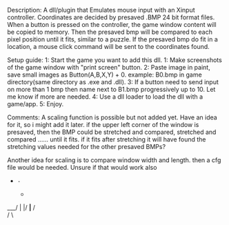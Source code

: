 
Description:
A dll/plugin that Emulates mouse input with an Xinput controller. Coordinates are decided by presaved .BMP 24 bit format files. 
When a button is pressed on the controller, the game window content will be copied to memory. 
Then the presaved bmp will be compared to each pixel position until it fits, similar to a puzzle.
If the presaved bmp do fit in a location, a mouse click command will be sent to the coordinates found.

Setup guide:
1: Start the game you want to add this dll.
1: Make screenshots of the game window with "print screen" button.
2: Paste image in paint, save small images as Button(A,B,X,Y) + 0. example: B0.bmp in game directory(same directory as .exe and .dll).
3: If a button need to send input on more than 1 bmp then name next to B1.bmp progressively up to 10. Let me know if more are needed.
4: Use a dll loader to load the dll with a game/app. 
5: Enjoy.

Comments:
A scaling function is possible but not added yet. Have an idea for it, so i might add it later.
if the upper left corner of the window is presaved, then the BMP could be stretched and compared, stretched and compared ...... until it fits.
if it fits after stretching it will have found the stretching values needed for the other presaved BMPs?

Another idea for scaling is to compare window width and length. then a cfg file would be needed. Unsure if that would work also


  -     -
     *
   \___/
     | 
    \|/
   __|__
  /     \
 /       \

